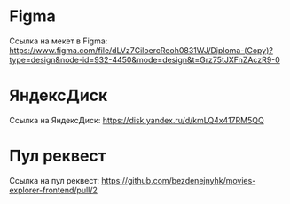 # Figma

Ссылка на мекет в Figma: https://www.figma.com/file/dLVz7CiloercReoh0831WJ/Diploma-(Copy)?type=design&node-id=932-4450&mode=design&t=Grz75tJXFnZAczR9-0

# ЯндексДиск

Ссылка на ЯндексДиск: https://disk.yandex.ru/d/kmLQ4x417RM5QQ

# Пул реквест

 Ссылка на пул реквест: https://github.com/bezdenejnyhk/movies-explorer-frontend/pull/2
